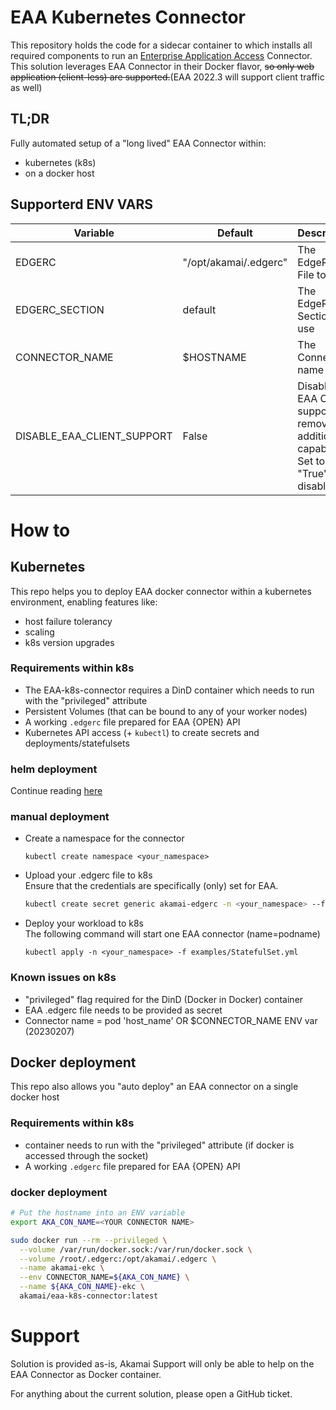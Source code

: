 # EAA Kubernetes Connector
This repository holds the code for a sidecar container to which installs all required components to run an [Enterprise Application Access](https://www.akamai.com/products/enterprise-application-access) Connector.  
This solution leverages EAA Connector in their Docker flavor, ~~so only web application (client-less) are supported.~~(EAA 2022.3 will support client traffic as well)


## TL;DR
Fully automated setup of a "long lived" EAA Connector within:
- kubernetes (k8s)
- on a docker host


## Supporterd ENV VARS

| Variable       | Default | Description                                                                                    |
|----------------|---------|------------------------------------------------------------------------------------------------|
|EDGERC | "/opt/akamai/.edgerc" | The EdgeRC File to use                                                                         |
| EDGERC_SECTION | default | The EdgeRC Section to use                                                                      | 
| CONNECTOR_NAME | $HOSTNAME | The Connector name                                                                             |
| DISABLE_EAA_CLIENT_SUPPORT | False | Disabling EAA Client support by removing additional capabilities <br>Set to "True" to disable. | 



# How to
## Kubernetes
This repo helps you to deploy EAA docker connector within a kubernetes environment, enabling features like:
 - host failure tolerancy
 - scaling
 - k8s version upgrades

### Requirements within k8s
- The EAA-k8s-connector requires a DinD container which needs to run with the "privileged" attribute
- Persistent Volumes (that can be bound to any of your worker nodes)
- A working `.edgerc` file prepared for EAA {OPEN} API
- Kubernetes API access (+ `kubectl`) to create secrets and deployments/statefulsets

### helm deployment  
Continue reading [here](helm/README.md)

### manual deployment

- Create a namespace for the connector  
  ```text
  kubectl create namespace <your_namespace>
  ```

- Upload your .edgerc file to k8s  
  Ensure that the credentials are specifically (only) set for EAA.
    ```bash
    kubectl create secret generic akamai-edgerc -n <your_namespace> --from-file=edgerc=/home/username/.edgerc
    ```

- Deploy your workload to k8s  
The following command will start one EAA connector (name=podname)
  ```text
  kubectl apply -n <your_namespace> -f examples/StatefulSet.yml
  ```
  
### Known issues on k8s

- "privileged" flag required for the DinD (Docker in Docker) container
- EAA .edgerc file needs to be provided as secret
- Connector name = pod 'host_name' OR  $CONNECTOR_NAME ENV var (20230207)

## Docker deployment
This repo also allows you "auto deploy" an EAA connector on a single docker host

### Requirements within k8s
- container needs to run with the "privileged" attribute (if docker is accessed through the socket)
- A working `.edgerc` file prepared for EAA {OPEN} API

### docker deployment
```bash
# Put the hostname into an ENV variable 
export AKA_CON_NAME=<YOUR CONNECTOR NAME>

sudo docker run --rm --privileged \
  --volume /var/run/docker.sock:/var/run/docker.sock \
  --volume /root/.edgerc:/opt/akamai/.edgerc \
  --name akamai-ekc \
  --env CONNECTOR_NAME=${AKA_CON_NAME} \
  --name ${AKA_CON_NAME}-ekc \
  akamai/eaa-k8s-connector:latest
```

# Support

Solution is provided as-is, Akamai Support will only be able to help on the EAA Connector as Docker container.

For anything about the current solution, please open a GitHub ticket.
